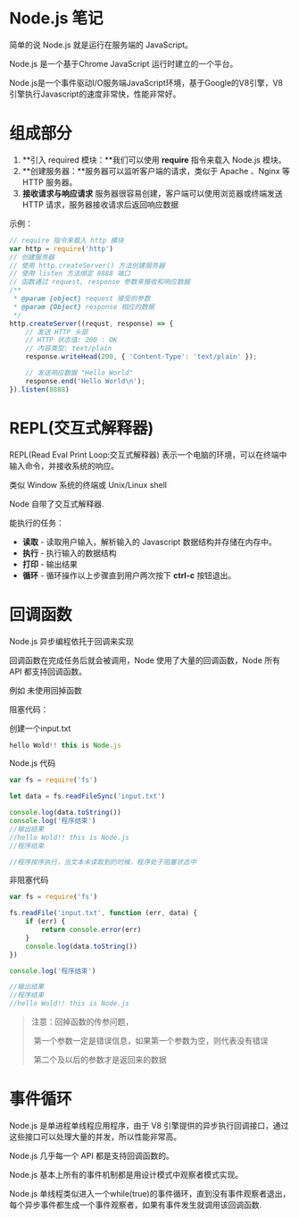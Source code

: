 # Node.js 笔记

简单的说 Node.js 就是运行在服务端的 JavaScript。

Node.js 是一个基于Chrome JavaScript 运行时建立的一个平台。

Node.js是一个事件驱动I/O服务端JavaScript环境，基于Google的V8引擎，V8引擎执行Javascript的速度非常快，性能非常好。



# 组成部分

1. **引入 required 模块：**我们可以使用 **require** 指令来载入 Node.js 模块。
2. **创建服务器：**服务器可以监听客户端的请求，类似于 Apache 、Nginx 等 HTTP 服务器。
3. **接收请求与响应请求** 服务器很容易创建，客户端可以使用浏览器或终端发送 HTTP 请求，服务器接收请求后返回响应数据

示例：

```javascript
// require 指令来载入 http 模块
var http = require('http')
// 创建服务器
// 使用 http.createServer() 方法创建服务器
// 使用 listen 方法绑定 8888 端口
// 函数通过 request, response 参数来接收和响应数据
/**
 * @param {object} request 接受的参数
 * @param {Object} response 相应的数据
 */
http.createServer((requst, response) => {
    // 发送 HTTP 头部 
    // HTTP 状态值: 200 : OK
    // 内容类型: text/plain
    response.writeHead(200, { 'Content-Type': 'text/plain' });

    // 发送响应数据 "Hello World"
    response.end('Hello World\n');
}).listen(8888)
```



# REPL(交互式解释器)

REPL(Read Eval Print Loop:交互式解释器) 表示一个电脑的环境，可以在终端中输入命令，并接收系统的响应。

类似 Window 系统的终端或 Unix/Linux shell

Node 自带了交互式解释器.

能执行的任务：

- **读取** - 读取用户输入，解析输入的 Javascript 数据结构并存储在内存中。
- **执行** - 执行输入的数据结构
- **打印** - 输出结果
- **循环** - 循环操作以上步骤直到用户两次按下 **ctrl-c** 按钮退出。

# 回调函数

Node.js 异步编程依托于回调来实现

回调函数在完成任务后就会被调用，Node 使用了大量的回调函数，Node 所有 API 都支持回调函数。

例如 未使用回掉函数

阻塞代码：

创建一个input.txt

```js
hello Wold!! this is Node.js
```

Node.js 代码

```javascript
var fs = require('fs')

let data = fs.readFileSync('input.txt')

console.log(data.toString())
console.log('程序结束')
//输出结果 
//hello Wold!! this is Node.js
//程序结束

//程序按序执行，当文本未读取到的时候，程序处于阻塞状态中
```

非阻塞代码

```js
var fs = require('fs')

fs.readFile('input.txt', function (err, data) {
    if (err) {
        return console.error(err)
    }
    console.log(data.toString())
})

console.log('程序结束')

//输出结果
//程序结束
//hello Wold!! this is Node.js

```

> 注意：回掉函数的传参问题，
>
> ​	第一个参数一定是错误信息，如果第一个参数为空，则代表没有错误
>
> ​	第二个及以后的参数才是返回来的数据

# 事件循环

Node.js 是单进程单线程应用程序，由于 V8 引擎提供的异步执行回调接口，通过这些接口可以处理大量的并发，所以性能非常高。

Node.js 几乎每一个 API 都是支持回调函数的。

Node.js 基本上所有的事件机制都是用设计模式中观察者模式实现。

Node.js 单线程类似进入一个while(true)的事件循环，直到没有事件观察者退出，每个异步事件都生成一个事件观察者，如果有事件发生就调用该回调函数.



